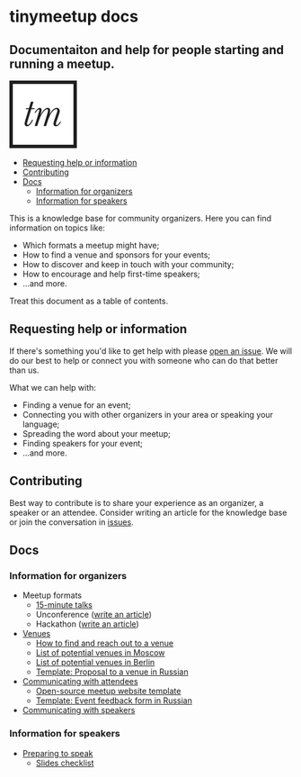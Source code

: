 # tinymeetup docs
## Documentaiton and help for people starting and running a meetup.

![tinymeetup logo](./images/tinymeetup-logo-120w.png)

<!-- START doctoc generated TOC please keep comment here to allow auto update -->
<!-- DON'T EDIT THIS SECTION, INSTEAD RE-RUN doctoc TO UPDATE -->


- [Requesting help or information](#requesting-help-or-information)
- [Contributing](#contributing)
- [Docs](#docs)
  - [Information for organizers](#information-for-organizers)
  - [Information for speakers](#information-for-speakers)

<!-- END doctoc generated TOC please keep comment here to allow auto update -->

This is a knowledge base for community organizers. Here you can find
information on topics like:

* Which formats a meetup might have;
* How to find a venue and sponsors for your events;
* How to discover and keep in touch with your community;
* How to encourage and help first-time speakers;
* …and more.

Treat this document as a table of contents.

## Requesting help or information

If there's something you'd like to get help with please [open an
issue](https://github.com/tinymeetup/tinymeetup-docs/issues/new).
We will do our best to help or connect you with someone who can do that
better than us.

What we can help with:

* Finding a venue for an event;
* Connecting you with other organizers in your area or speaking your
  language;
* Spreading the word about your meetup;
* Finding speakers for your event;
* …and more.

## Contributing

Best way to contribute is to share your experience as an organizer, a
speaker or an attendee. Consider writing an article for the knowledge base
or join the conversation in
[issues](https://github.com/tinymeetup/tinymeetup-docs/issues).

## Docs

### Information for organizers

* Meetup formats
    * [15-minute talks](./formats/15-minute-talks.md)
    * Unconference
      ([write an article](https://github.com/tinymeetup/tinymeetup-docs/new/master/formats))
    * Hackathon
      ([write an article](https://github.com/tinymeetup/tinymeetup-docs/new/master/formats))
* [Venues](./venues/index.md)
    * [How to find and reach out to a venue](./venues/how-to-find-venue.md)
    * [List of potential venues in Moscow](./venues/venues-in-moscow.md)
    * [List of potential venues in Berlin](./venues/venues-in-berlin.md)
    * [Template: Proposal to a venue in
      Russian](./venues/venue-proposal-ru.md)
* [Communicating with attendees](./comms-attendees/index.md)
    * [Open-source meetup website
      template](https://github.com/tinymeetup/tinymeetup-web)
    * [Template: Event feedback form in
      Russian](https://docs.google.com/forms/d/e/1FAIpQLSffilekMFS4JHnmN1ja2Qz1MYnGVtZ8LcBJMu08BNnVtouwDA/viewform?c=0&w=1)
* [Communicating with speakers](./comms-speakers/index.md)


### Information for speakers

* [Preparing to speak](./speakers-prep/index.md)
    * [Slides checklist](./speakers-prep/slides-checklist.md)
